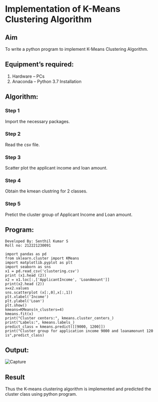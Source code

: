 # Implementation of K-Means Clustering Algorithm


## Aim

To write a python program to implement K-Means Clustering Algorithm.

## Equipment’s required:

1.	Hardware – PCs
2.	Anaconda – Python 3.7 Installation

## Algorithm:

### Step 1

Import the necessary packages.

### Step 2

Read the csv file.

### Step 3

Scatter plot the applicant income and loan amount.

### Step 4

Obtain the kmean clustring for 2 classes.

### Step 5

Pretict the cluster group of Applicant Income and Loan amount.

## Program:
```
Developed By: Senthil Kumar S
Roll no: 212221230091

import pandas as pd
from sklearn.cluster import KMeans 
import matplotlib.pyplot as plt
import seaborn as sns 
x1 = pd.read_csv('clustering.csv') 
print (x1.head (2)) 
x2 = x1.loc[:,['ApplicantIncome', 'LoanAmount']] 
print(x2.head (2))
x=x2.values
sns.scatterplot (x[:,0],x[:,1])
plt.xlabel('Income')
plt.ylabel('Loan')
plt.show()
kmeans=KMeans(n_clusters=4)
kmeans.fit(x)
print("Cluster centers:", kmeans.cluster_centers_)
print("Labels:", kmeans.labels_)
predict_class = kmeans.predict([[9000, 1200]])
print("Cluster group for application income 9000 and loanamonunt 120 is",predict_class)
```
## Output:

![Capture](https://user-images.githubusercontent.com/93860256/154078476-1c69824c-6000-4503-8cb5-9989a6b2100c.PNG)


## Result
Thus the K-means clustering algorithm is implemented and predicted the cluster class using python program.